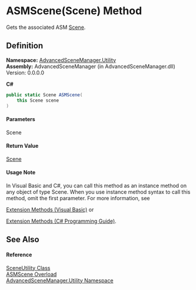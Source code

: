 # ASMScene(Scene) Method

Gets the associated ASM [Scene](T_AdvancedSceneManager_Models_Scene.md).

## Definition

**Namespace:** [AdvancedSceneManager.Utility](N_AdvancedSceneManager_Utility.md)\
**Assembly:** AdvancedSceneManager (in AdvancedSceneManager.dll) Version: 0.0.0.0

**C#**

```c#
public static Scene ASMScene(
	this Scene scene
)
```

#### Parameters

&#x20; Scene&#x20;

#### Return Value

[Scene](T_AdvancedSceneManager_Models_Scene.md)

#### Usage Note

In Visual Basic and C#, you can call this method as an instance method on any object of type Scene. When you use instance method syntax to call this method, omit the first parameter. For more information, see

[Extension Methods (Visual Basic)](https://docs.microsoft.com/dotnet/visual-basic/programming-guide/language-features/procedures/extension-methods) or

[Extension Methods (C# Programming Guide)](https://docs.microsoft.com/dotnet/csharp/programming-guide/classes-and-structs/extension-methods).

## See Also

#### Reference

[SceneUtility Class](T_AdvancedSceneManager_Utility_SceneUtility.md)\
[ASMScene Overload](Overload_AdvancedSceneManager_Utility_SceneUtility_ASMScene.md)\
[AdvancedSceneManager.Utility Namespace](N_AdvancedSceneManager_Utility.md)
